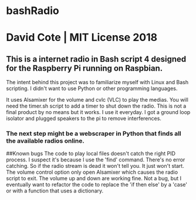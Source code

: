 # bashRadio
# David Cote | MIT License 2018
## This is a internet radio in Bash script 4 designed for the Raspberry Pi running on Raspbian.
The intent behind this project was to familiarize myself with Linux and Bash scripting.
I didn't want to use Python or other programming languages.

It uses Alsamixer for the volume and cvlc (VLC) to play the medias. 
You will need the timer.sh script to add a timer to shut down the radio.
This is not a final product by no means but it works. I use it everyday.
I got a ground loop isolator and plugged speakers to the pi to remove interferences.

### The next step might be a webscraper in Python that finds all the available radios online.

##Known bugs
The code to play local files doesn't catch the right PID process. I suspect it's because I use the 'find' command.
There's no error catching. So if the radio stream is dead it won't tell you. It just won't start.
The volume control option only open Alsamixer which causes the radio script to exit. The volume up and down are working fine.
Not a bug, but I eventually want to refactor the code to replace the 'if then else' by a 'case' or with a function that uses a dictionary.

